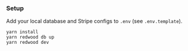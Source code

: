 ### Setup

Add your local database and Stripe configs to `.env` (see `.env.template`).

```terminal
yarn install
yarn redwood db up
yarn redwood dev
```